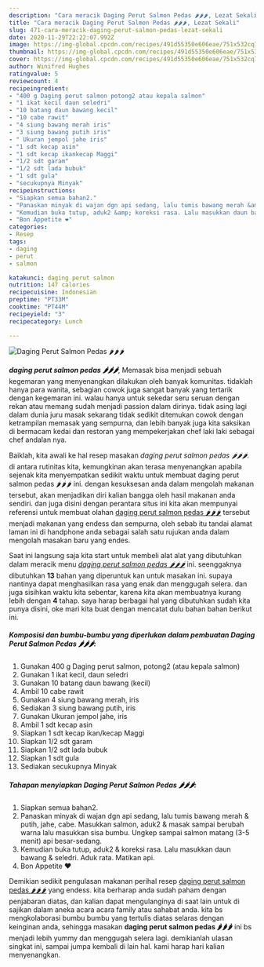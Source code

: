 ```yaml
---
description: "Cara meracik Daging Perut Salmon Pedas 🌶🌶🌶, Lezat Sekali"
title: "Cara meracik Daging Perut Salmon Pedas 🌶🌶🌶, Lezat Sekali"
slug: 471-cara-meracik-daging-perut-salmon-pedas-lezat-sekali
date: 2020-11-29T22:22:07.992Z
image: https://img-global.cpcdn.com/recipes/491d55350e606eae/751x532cq70/daging-perut-salmon-pedas-🌶🌶🌶-foto-resep-utama.jpg
thumbnail: https://img-global.cpcdn.com/recipes/491d55350e606eae/751x532cq70/daging-perut-salmon-pedas-🌶🌶🌶-foto-resep-utama.jpg
cover: https://img-global.cpcdn.com/recipes/491d55350e606eae/751x532cq70/daging-perut-salmon-pedas-🌶🌶🌶-foto-resep-utama.jpg
author: Winifred Hughes
ratingvalue: 5
reviewcount: 4
recipeingredient:
- "400 g Daging perut salmon potong2 atau kepala salmon"
- "1 ikat kecil daun seledri"
- "10 batang daun bawang kecil"
- "10 cabe rawit"
- "4 siung bawang merah iris"
- "3 siung bawang putih iris"
- " Ukuran jempol jahe iris"
- "1 sdt kecap asin"
- "1 sdt kecap ikankecap Maggi"
- "1/2 sdt garam"
- "1/2 sdt lada bubuk"
- "1 sdt gula"
- "secukupnya Minyak"
recipeinstructions:
- "Siapkan semua bahan2."
- "Panaskan minyak di wajan dgn api sedang, lalu tumis bawang merah &amp; putih, jahe, cabe. Masukkan salmon, aduk2 &amp; masak sampai berubah warna lalu masukkan sisa bumbu. Ungkep sampai salmon matang (3-5 menit) api besar-sedang."
- "Kemudian buka tutup, aduk2 &amp; koreksi rasa. Lalu masukkan daun bawang &amp; seledri. Aduk rata. Matikan api."
- "Bon Appetite ❤️"
categories:
- Resep
tags:
- daging
- perut
- salmon

katakunci: daging perut salmon 
nutrition: 147 calories
recipecuisine: Indonesian
preptime: "PT33M"
cooktime: "PT44M"
recipeyield: "3"
recipecategory: Lunch

---
```



![Daging Perut Salmon Pedas 🌶🌶🌶](https://img-global.cpcdn.com/recipes/491d55350e606eae/751x532cq70/daging-perut-salmon-pedas-🌶🌶🌶-foto-resep-utama.jpg)

<b><i>daging perut salmon pedas 🌶🌶🌶</i></b>, Memasak bisa menjadi sebuah kegemaran yang menyenangkan dilakukan oleh banyak komunitas. tidaklah hanya para wanita, sebagian cowok juga sangat banyak yang tertarik dengan kegemaran ini. walau hanya untuk sekedar seru seruan dengan rekan atau memang sudah menjadi passion dalam dirinya. tidak asing lagi dalam dunia juru masak sekarang tidak sedikit ditemukan cowok dengan ketrampilan memasak yang sempurna, dan lebih banyak juga kita saksikan di bermacam kedai dan restoran yang mempekerjakan chef laki laki sebagai chef andalan nya.

Baiklah, kita awali ke hal resep masakan <i>daging perut salmon pedas 🌶🌶🌶</i>. di antara rutinitas kita, kemungkinan akan terasa menyenangkan apabila sejenak kita menyempatkan sedikit waktu untuk membuat daging perut salmon pedas 🌶🌶🌶 ini. dengan kesuksesan anda dalam mengolah makanan tersebut, akan menjadikan diri kalian bangga oleh hasil makanan anda sendiri. dan juga disini dengan perantara situs ini kita akan mempunyai referensi untuk membuat olahan <u>daging perut salmon pedas 🌶🌶🌶</u> tersebut menjadi makanan yang endess dan sempurna, oleh sebab itu tandai alamat laman ini di handphone anda sebagai salah satu rujukan anda dalam mengolah masakan baru yang endes.




Saat ini langsung saja kita start untuk membeli alat alat yang dibutuhkan dalam meracik menu <u><i>daging perut salmon pedas 🌶🌶🌶</i></u> ini. seenggaknya dibutuhkan <b>13</b> bahan yang diperuntuk kan untuk masakan ini. supaya nantinya dapat menghasilkan rasa yang enak dan menggugah selera. dan juga sisihkan waktu kita sebentar, karena kita akan membuatnya kurang lebih dengan <b>4</b> tahap. saya harap berbagai hal yang dibutuhkan sudah kita punya disini, oke mari kita buat dengan mencatat dulu bahan bahan berikut ini.

<!--inarticleads1-->

##### Komposisi dan bumbu-bumbu yang diperlukan dalam pembuatan Daging Perut Salmon Pedas 🌶🌶🌶:

1. Gunakan 400 g Daging perut salmon, potong2 (atau kepala salmon)
1. Gunakan 1 ikat kecil, daun seledri
1. Gunakan 10 batang daun bawang (kecil)
1. Ambil 10 cabe rawit
1. Gunakan 4 siung bawang merah, iris
1. Sediakan 3 siung bawang putih, iris
1. Gunakan  Ukuran jempol jahe, iris
1. Ambil 1 sdt kecap asin
1. Siapkan 1 sdt kecap ikan/kecap Maggi
1. Siapkan 1/2 sdt garam
1. Siapkan 1/2 sdt lada bubuk
1. Siapkan 1 sdt gula
1. Sediakan secukupnya Minyak




<!--inarticleads2-->

##### Tahapan menyiapkan Daging Perut Salmon Pedas 🌶🌶🌶:

1. Siapkan semua bahan2.
1. Panaskan minyak di wajan dgn api sedang, lalu tumis bawang merah &amp; putih, jahe, cabe. Masukkan salmon, aduk2 &amp; masak sampai berubah warna lalu masukkan sisa bumbu. Ungkep sampai salmon matang (3-5 menit) api besar-sedang.
1. Kemudian buka tutup, aduk2 &amp; koreksi rasa. Lalu masukkan daun bawang &amp; seledri. Aduk rata. Matikan api.
1. Bon Appetite ❤️




Demikian sedikit pengulasan makanan perihal resep <u>daging perut salmon pedas 🌶🌶🌶</u> yang endess. kita berharap anda sudah paham dengan penjabaran diatas, dan kalian dapat mengulanginya di saat lain untuk di sajikan dalam aneka acara acara family atau sahabat anda. kita bs mengkolaborasi bumbu bumbu yang tertulis diatas selaras dengan keinginan anda, sehingga masakan <b>daging perut salmon pedas 🌶🌶🌶</b> ini bs menjadi lebih yummy dan menggugah selera lagi. demikianlah ulasan singkat ini, sampai jumpa kembali di lain hal. kami harap hari kalian menyenangkan.

